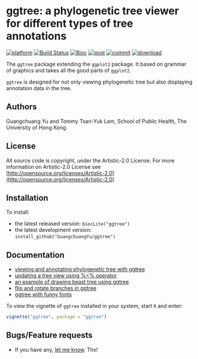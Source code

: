 #  ggtree: a phylogenetic tree viewer for different types of tree annotations

<!--[![Build Status](https://travis-ci.org/GuangchuangYu/ggtree.svg?branch=master)](https://travis-ci.org/GuangchuangYu/ggtree)
[![Build Status](https://ci.appveyor.com/api/projects/status/github/GuangchuangYu/ggtree?svg=true)](https://ci.appveyor.com/project/GuangchuangYu/ggtree/branch/master)-->
[![platform](http://www.bioconductor.org/shields/availability/devel/ggtree.svg)](http://www.bioconductor.org/packages/devel/bioc/html/ggtree.html#archives)
[![Build Status](http://www.bioconductor.org/shields/build/devel/bioc/ggtree.svg)](http://bioconductor.org/checkResults/devel/bioc-LATEST/ggtree/)
[![Bioc](http://www.bioconductor.org/shields/years-in-bioc/ggtree.svg)](http://www.bioconductor.org/packages/devel/bioc/html/ggtree.html#since)
[![post](http://www.bioconductor.org/shields/posts/ggtree.svg)](https://support.bioconductor.org/t/ggtree/)
[![commit](http://www.bioconductor.org/shields/commits/bioc/ggtree.svg)](http://www.bioconductor.org/packages/devel/bioc/html/ggtree.html#svn_source)
[![download](http://www.bioconductor.org/shields/downloads/ggtree.svg)](http://bioconductor.org/packages/stats/bioc/ggtree.html)


The `ggtree` package extending the `ggplot2` package. It based on grammar of graphics and takes all the good parts of `ggplot2`. 

`ggtree` is designed for not only viewing phylogenetic tree but also displaying annotation data in the tree. 

## Authors ##

Guangchuang Yu and Tommy Tsan-Yuk Lam, School of Public Health, The University of Hong Kong.

## License ##

All source code is copyright, under the Artistic-2.0 License.
For more information on Artistic-2.0 License see [http://opensource.org/licenses/Artistic-2.0](http://opensource.org/licenses/Artistic-2.0)

## Installation ##

To install:
 * the latest released version: `biocLite("ggtree")`
 * the latest development version: `install_github("GuangchuangYu/ggtree")`

## Documentation ##

+ [viewing and annotating phylogenetic tree with ggtree](http://ygc.name/2014/12/21/ggtree/)
+ [updating a tree view using %<% operator](http://ygc.name/2015/02/10/ggtree-updating-a-tree-view/)
+ [an example of drawing beast tree using ggtree](http://ygc.name/2015/04/01/an-example-of-drawing-beast-tree-using-ggtree/)
+ [flip and rotate branches in ggtree](http://ygc.name/2015/07/01/flip-and-rotate-branches-in-ggtree/)
+ [ggtree with funny fonts](http://ygc.name/2015/06/12/ggtree-with-funny-fonts/)

To view the vignette of `ggtree` installed in your system, start `R` and enter:
```r
vignette("ggtree", package = "ggtree")
```

## Bugs/Feature requests ##

 - If you have any, [let me know](https://github.com/GuangchuangYu/ggtree/issues). Thx!

